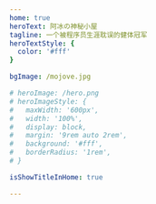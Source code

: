 ```yaml
---
home: true
heroText: 阿冰の神秘小屋
tagline: 一个被程序员生涯耽误的健体冠军
heroTextStyle: {
  color: '#fff'
}

bgImage: /mojove.jpg

# heroImage: /hero.png
# heroImageStyle: {
#   maxWidth: '600px',
#   width: '100%',
#   display: block,
#   margin: '9rem auto 2rem',
#   background: '#fff',
#   borderRadius: '1rem',
# }

isShowTitleInHome: true

---
```

